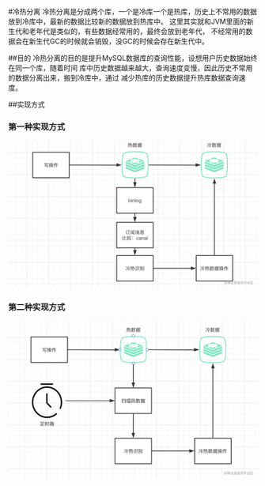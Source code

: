 

 #冷热分离
冷热分离是分成两个库，一个是冷库一个是热库，历史上不常用的数据放到冷库中，最新的数据比较新的数据放到热库中。
这里其实就和JVM里面的新生代和老年代是类似的，有些数据经常用的，最终会放到老年代，
不经常用的数据会在新生代GC的时候就会销毁，没GC的时候会存在新生代中。

 ##目的
 冷热分离的目的是提升MySQL数据库的查询性能，设想用户历史数据始终在同一个库，随着时间
 库中历史数据越来越大，查询速度变慢，因此历史不常用的数据分离出来，搬到冷库中，通过
 减少热库的历史数据提升热库数据查询速度。

 ##实现方式
 
 ### 第一种实现方式
![监听热库binlog变更实现](./img/img.png)

 ### 第二种实现方式
![夜深人静时通过定时任务实现](./img/img_1.png)

